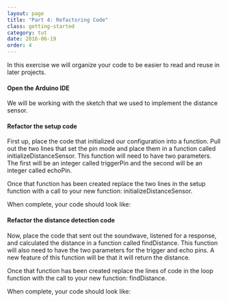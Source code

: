 ```yaml
---
layout: page
title: "Part 4: Refactoring Code"
class: getting-started
category: tut
date: 2016-06-19
order: 4
---
```


In this exercise we will organize your code to be easier to read and
reuse in later projects.

#### Open the Arduino IDE

We will be working with the sketch that we used to implement the
distance sensor.

#### Refactor the setup code

First up, place the code that initialized our configuration into a
function. Pull out the two lines that set the pin mode and place them in
a function called initializeDistanceSensor. This function will need to
have two parameters. The first will be an integer called triggerPin and
the second will be an integer called echoPin.

Once that function has been created replace the two lines in the setup
function with a call to your new function: initializeDistanceSensor.

When complete, your code should look like:

<script src="https://gist.github.com/dennisburton/218c2e76df71e10322a80ede1188f14a.js"></script>


#### Refactor the distance detection code

Now, place the code that sent out the soundwave, listened for a
response, and calculated the distance in a function called findDistance.
This function will also need to have the two parameters for the trigger
and echo pins. A new feature of this function will be that it will
return the distance.

Once that function has been created replace the lines of code in the
loop function with the call to your new function: findDistance.

When complete, your code should look like:

<script src="https://gist.github.com/dennisburton/e7050e8678a32139363da8882d1d654f.js"></script>


